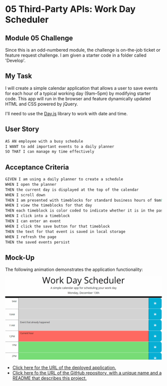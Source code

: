 # 05 Third-Party APIs: Work Day Scheduler

## Module 05 Challenge
Since this is an odd-numbered module, the challenge is on-the-job ticket or feature request challenge. I am given a starter code in a folder called 'Develop'.

## My Task

I will create a simple calendar application that allows a user to save events for each hour of a typical working day (9am&ndash;5pm) by modifying starter code. This app will run in the browser and feature dynamically updated HTML and CSS powered by jQuery.

I'll need to use the [Day.js](https://day.js.org/en/) library to work with date and time.

## User Story

```md
AS AN employee with a busy schedule
I WANT to add important events to a daily planner
SO THAT I can manage my time effectively
```

## Acceptance Criteria

```md
GIVEN I am using a daily planner to create a schedule
WHEN I open the planner
THEN the current day is displayed at the top of the calendar
WHEN I scroll down
THEN I am presented with timeblocks for standard business hours of 9am&ndash;5pm
WHEN I view the timeblocks for that day
THEN each timeblock is color coded to indicate whether it is in the past, present, or future
WHEN I click into a timeblock
THEN I can enter an event
WHEN I click the save button for that timeblock
THEN the text for that event is saved in local storage
WHEN I refresh the page
THEN the saved events persist
```

## Mock-Up
The following animation demonstrates the application functionality:

<!-- @TODO: create ticket to review/update image) -->
![A user clicks on slots on the color-coded calendar and edits the events.](./Assets/05-third-party-apis-homework-demo.gif)

* [Click here for the URL of the deployed application.](https://badrulborhanudin.github.io/work-day-scheduler/)
* [Click here fo the URL of the GitHub repository, with a unique name and a README that describes this project.](https://github.com/badrulborhanudin/work-day-scheduler.git)
